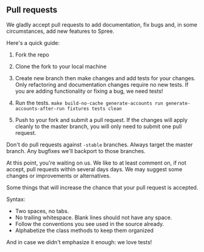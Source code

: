 ## Pull requests

We gladly accept pull requests to add documentation, fix bugs and, in some circumstances,
add new features to Spree.

Here's a quick guide:

1. Fork the repo

2. Clone the fork to your local machine

3. Create new branch then make changes and add tests for your changes. Only
refactoring and documentation changes require no new tests. If you are adding
functionality or fixing a bug, we need tests!

4. Run the tests. `make build-no-cache generate-accounts run generate-accounts-after-run fixtures tests clean`

5. Push to your fork and submit a pull request. If the changes will apply cleanly
to the master branch, you will only need to submit one pull request.

  Don't do pull requests against `-stable` branches. Always target the master branch. Any bugfixes we'll backport to those branches.

At this point, you're waiting on us. We like to at least comment on, if not
accept, pull requests within several days days.
We may suggest some changes or improvements or alternatives.

Some things that will increase the chance that your pull request is accepted.

Syntax:

* Two spaces, no tabs.
* No trailing whitespace. Blank lines should not have any space.
* Follow the conventions you see used in the source already.
* Alphabetize the class methods to keep them organized

And in case we didn't emphasize it enough: we love tests!

